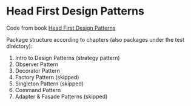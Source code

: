 # Head First Design Patterns

Code from book [Head First Design Patterns](https://www.oreilly.com/library/view/head-first-design/9781492077992/)  

Package structure according to chapters (also packages under the test directory):
1. Intro to Design Patterns (strategy pattern)
2. Observer Pattern
3. Decorator Pattern
4. Factory Pattern (skipped)
5. Singleton Pattern (skipped)
6. Command Pattern
7. Adapter & Fasade Patterns (skipped)

